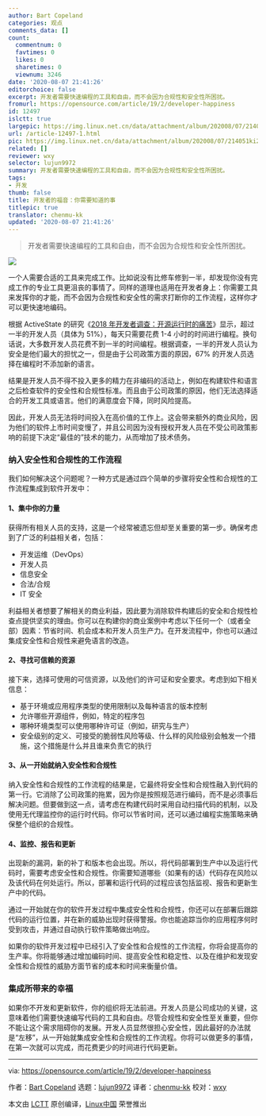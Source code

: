```yaml
---
author: Bart Copeland
categories: 观点
comments_data: []
count:
  commentnum: 0
  favtimes: 0
  likes: 0
  sharetimes: 0
  viewnum: 3246
date: '2020-08-07 21:41:26'
editorchoice: false
excerpt: 开发者需要快速编程的工具和自由，而不会因为合规性和安全性所困扰。
fromurl: https://opensource.com/article/19/2/developer-happiness
id: 12497
islctt: true
largepic: https://img.linux.net.cn/data/attachment/album/202008/07/214051ki2zitovo8zzynco.jpg
url: /article-12497-1.html
pic: https://img.linux.net.cn/data/attachment/album/202008/07/214051ki2zitovo8zzynco.jpg.thumb.jpg
related: []
reviewer: wxy
selector: lujun9972
summary: 开发者需要快速编程的工具和自由，而不会因为合规性和安全性所困扰。
tags:
- 开发
thumb: false
title: 开发者的福音：你需要知道的事
titlepic: true
translator: chenmu-kk
updated: '2020-08-07 21:41:26'
---
```



> 
> 开发者需要快速编程的工具和自由，而不会因为合规性和安全性所困扰。
> 
> 
> 


![](/data/attachment/album/202008/07/214051ki2zitovo8zzynco.jpg)


一个人需要合适的工具来完成工作。比如说没有比修车修到一半，却发现你没有完成工作的专业工具更沮丧的事情了。同样的道理也适用在开发者身上：你需要工具来发挥你的才能，而不会因为合规性和安全性的需求打断你的工作流程，这样你才可以更快速地编码。


根据 ActiveState 的研究《[2018 年开发者调查：开源运行时的痛苦](https://www.activestate.com/company/press/press-releases/activestate-developer-survey-examines-open-source-challenges/)》显示，超过一半的开发人员（具体为 51%），每天只需要花费 1-4 小时的时间进行编程。换句话说，大多数开发人员花费不到一半的时间编程。根据调查，一半的开发人员认为安全是他们最大的担忧之一，但是由于公司政策方面的原因，67% 的开发人员选择在编程时不添加新的语言。


结果是开发人员不得不投入更多的精力在非编码的活动上，例如在构建软件和语言之后检查软件的安全性和合规性标准。而且由于公司政策的原因，他们无法选择适合的开发工具或语言。他们的满意度会下降，同时风险提高。


因此，开发人员无法将时间投入在高价值的工作上。这会带来额外的商业风险，因为他们的软件上市时间变慢了，并且公司因为没有授权开发人员在不受公司政策影响的前提下决定“最佳的”技术的能力，从而增加了技术债务。


### 纳入安全性和合规性的工作流程


我们如何解决这个问题呢？一种方式是通过四个简单的步骤将安全性和合规性的工作流程集成到软件开发中：


#### 1、集中你的力量


获得所有相关人员的支持，这是一个经常被遗忘但却至关重要的第一步。确保考虑到了广泛的利益相关者，包括：


* 开发运维（DevOps）
* 开发人员
* 信息安全
* 合法/合规
* IT 安全


利益相关者想要了解相关的商业利益，因此要为消除软件构建后的安全和合规性检查点提供坚实的理由。你可以在构建你的商业案例中考虑以下任何一个（或者全部）因素：节省时间、机会成本和开发人员生产力。在开发流程中，你也可以通过集成安全性和合规性来避免语言的改造。


#### 2、寻找可信赖的资源


接下来，选择可使用的可信资源，以及他们的许可证和安全要求。考虑到如下相关信息：


* 基于环境或应用程序类型的使用限制以及每种语言的版本控制
* 允许哪些开源组件，例如，特定的程序包
* 哪种环境类型可以使用哪种许可证（例如，研究与生产）
* 安全级别的定义、可接受的脆弱性风险等级、什么样的风险级别会触发一个措施，这个措施是什么并且谁来负责它的执行


#### 3、从一开始就纳入安全性和合规性


纳入安全性和合规性的工作流程的结果是，它最终将安全性和合规性融入到代码的第一行。它消除了公司政策的拖累，因为你是按照规范进行编码，而不是必须事后解决问题。但要做到这一点，请考虑在构建代码时采用自动扫描代码的机制，以及使用无代理监控你的运行时代码。你可以节省时间，还可以通过编程实施策略来确保整个组织的合规性。


#### 4、监控、报告和更新


出现新的漏洞，新的补丁和版本也会出现。所以，将代码部署到生产中以及运行代码时，需要考虑安全性和合规性。你需要知道哪些（如果有的话）代码存在风险以及该代码在何处运行。所以，部署和运行代码的过程应该包括监视、报告和更新生产中的代码。


通过一开始就在你的软件开发过程中集成安全性和合规性，你还可以在部署后跟踪代码的运行位置，并在新的威胁出现时获得警报。你也能追踪当你的应用程序何时受到攻击，并通过自动执行软件策略做出响应。


如果你的软件开发过程中已经引入了安全性和合规性的工作流程，你将会提高你的生产率。你将能够通过增加编码时间、提高安全性和稳定性、以及在维护和发现安全性和合规性的威胁方面节省的成本和时间来衡量价值。


### 集成所带来的幸福


如果你不开发和更新软件，你的组织将无法前进。开发人员是公司成功的关键，这意味着他们需要快速编写代码的工具和自由。尽管合规性和安全性至关重要，但你不能让这个需求阻碍你的发展。开发人员显然很担心安全性，因此最好的办法就是“左移”，从一开始就集成安全性和合规性的工作流程。你将可以做更多的事情，在第一次就可以完成，而花费更少的时间进行代码更新。




---


via: <https://opensource.com/article/19/2/developer-happiness>


作者：[Bart Copeland](https://opensource.com/users/bartcopeland) 选题：[lujun9972](https://github.com/lujun9972) 译者：[chenmu-kk](https://github.com/chenmu-kk) 校对：[wxy](https://github.com/wxy)


本文由 [LCTT](https://github.com/LCTT/TranslateProject) 原创编译，[Linux中国](https://linux.cn/) 荣誉推出